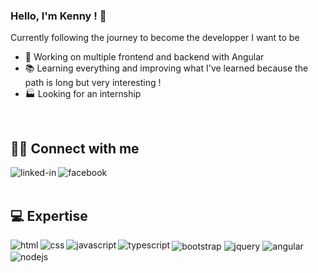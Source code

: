 ### Hello, I'm Kenny ! 👋

Currently following the journey to become the developper I want to be 
- 🔭 Working on multiple frontend and backend with Angular
- 📚 Learning everything and improving what I've learned because the path is long but very interesting !
- 🏭 Looking for an internship
<br>

## 👨👩 Connect with me

[<img align="left" alt="linked-in" src="https://img.shields.io/badge/linkedin-%230077B5.svg?&style=for-the-badge&logo=linkedin&logoColor=white" />](https://www.linkedin.com/in/nhan-kenny-diep-37a84a206/)
[<img align="left" alt="facebook" src="https://img.shields.io/badge/facebook-%231877F2.svg?&style=for-the-badge&logo=facebook&logoColor=white" />](https://www.facebook.com/kennydiep/)
<br>
<br>
## 💻 Expertise
<img align="left" alt="html" src="https://img.shields.io/badge/HTML5-E34F26?style=for-the-badge&logo=html5&logoColor=white" />
<img align="left" alt="css" src="https://img.shields.io/badge/CSS3-1572B6?style=for-the-badge&logo=css3&logoColor=white" />
<img align="left" alt="javascript" src="https://img.shields.io/badge/JavaScript-F7DF1E?style=for-the-badge&logo=javascript&logoColor=black" />
<img align="left" alt="typescript" src="https://img.shields.io/badge/TypeScript-007ACC?style=for-the-badge&logo=typescript&logoColor=white" />


<img align="center" alt="bootstrap" src="https://img.shields.io/badge/Bootstrap-563D7C?style=for-the-badge&logo=bootstrap&logoColor=white" />
<img align="center" alt="jquery" src="https://img.shields.io/badge/jQuery-0769AD?style=for-the-badge&logo=jquery&logoColor=white" />
<img align="center" alt="angular" src="https://img.shields.io/badge/react%20-%2320232a.svg?&style=for-the-badge&logo=react&logoColor=%2361DAFB" />
<img align="center" alt="nodejs" src="https://img.shields.io/badge/node.js%20-%2343853D.svg?&style=for-the-badge&logo=node.js&logoColor=white" />
<br>
<br>
